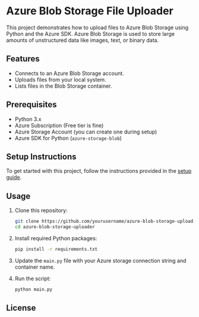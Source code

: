 # Azure Blob Storage File Uploader

This project demonstrates how to upload files to Azure Blob Storage using Python and the Azure SDK. Azure Blob Storage is used to store large amounts of unstructured data like images, text, or binary data.

## Features
- Connects to an Azure Blob Storage account.
- Uploads files from your local system.
- Lists files in the Blob Storage container.

## Prerequisites
- Python 3.x
- Azure Subscription (Free tier is fine)
- Azure Storage Account (you can create one during setup)
- Azure SDK for Python (`azure-storage-blob`)

## Setup Instructions
To get started with this project, follow the instructions provided in the [setup guide](setup_instructions.md).

## Usage
1. Clone this repository:
    ```bash
    git clone https://github.com/yourusername/azure-blob-storage-uploader.git
    cd azure-blob-storage-uploader
    ```

2. Install required Python packages:
    ```bash
    pip install -r requirements.txt
    ```

3. Update the `main.py` file with your Azure storage connection string and container name.

4. Run the script:
    ```bash
    python main.py
    ```

## License
